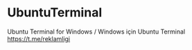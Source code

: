 # UbuntuTerminal
Ubuntu Terminal for Windows / Windows için Ubuntu Terminal https://t.me/reklamligi
